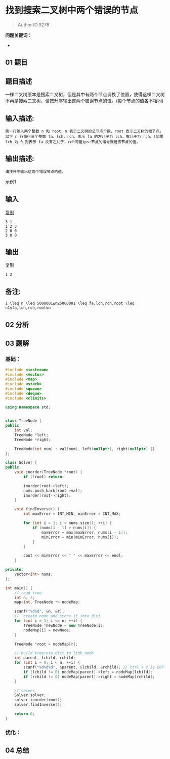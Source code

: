# 找到搜索二叉树中两个错误的节点
> Author ID.9276 

**问题关键词：**

- 

## 01 题目

## 题目描述

一棵二叉树原本是搜索二叉树，但是其中有两个节点调换了位置，使得这棵二叉树不再是搜索二叉树，请按升序输出这两个错误节点的值。(每个节点的值各不相同)



## 输入描述:

```
第一行输入两个整数 n 和 root，n 表示二叉树的总节点个数，root 表示二叉树的根节点。以下 n 行每行三个整数 fa，lch，rch，表示 fa 的左儿子为 lch，右儿子为 rch。(如果 lch 为 0 则表示 fa 没有左儿子，rch同理)ps:节点的编号就是该节点的值。
```

## 输出描述:

```
请按升序输出这两个错误节点的值。
```

示例1

## 输入

[复制](javascript:void(0);)

```
3 1
1 2 3
2 0 0
3 0 0
```

## 输出

[复制](javascript:void(0);)

```
1 2
```

## 备注:

```
1 \leq n \leq 5000001≤n≤5000001 \leq fa,lch,rch,root \leq n1≤fa,lch,rch,root≤n
```

## 02 分析



## 03 题解

### 基础：

```c++
#include <iostream>
#include <vector>
#include <map>
#include <stack>
#include <queue>
#include <deque>
#include <climits>

using namespace std;


class TreeNode {
public:
    int val;
    TreeNode *left;
    TreeNode *right;

    TreeNode(int num) : val(num), left(nullptr), right(nullptr) {}
};

class Solver {
public:
    void inorder(TreeNode *root) {
        if (!root) return;

        inorder(root->left);
        nums.push_back(root->val);
        inorder(root->right);
    }

    void findInverse() {
        int maxError = INT_MIN, minError = INT_MAX;

        for (int i = 1; i < nums.size(); ++i) {
            if (nums[i - 1] > nums[i]) {
                maxError = max(maxError, nums[i - 1]);
                minError = min(minError, nums[i]);
            }
        }

        cout << minError << " " << maxError << endl;
    }

private:
    vector<int> nums;
};

int main() {
    // read tree
    int n, r;
    map<int, TreeNode *> nodeMap;

    scanf("%d%d", &n, &r);
    //  create node and store it into dict
    for (int i = 1; i <= n; ++i) {
        TreeNode *newNode = new TreeNode(i);
        nodeMap[i] = newNode;
    }

    TreeNode *root = nodeMap[r];

    // build tree:use dict to link node
    int parent, lchild, rchild;
    for (int i = 0; i < n; ++i) {
        scanf("%d%d%d", &parent, &lchild, &rchild); // ctrl + z is EOF
        if (lchild != 0) nodeMap[parent]->left = nodeMap[lchild];
        if (rchild != 0) nodeMap[parent]->right = nodeMap[rchild];
    }

    // solver
    Solver solver;
    solver.inorder(root);
    solver.findInverse();

    return 0;
}
```



### 优化：



## 04 总结


